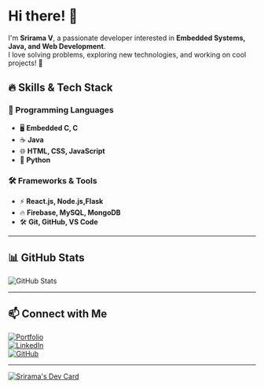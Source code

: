 # Hi there! 👋  
I'm **Srirama V**, a passionate developer interested in **Embedded Systems, Java, and Web Development**.  
I love solving problems, exploring new technologies, and working on cool projects! 🚀  

## 🔥 Skills & Tech Stack  
### 🚀 Programming Languages  
- 🖥 **Embedded C, C**  
- ☕ **Java**  
- 🌐 **HTML, CSS, JavaScript**  
- 🐍 **Python**  

### 🛠 Frameworks & Tools  
- ⚡ **React.js, Node.js,Flask**  
- 🔥 **Firebase, MySQL, MongoDB**  
- 🛠 **Git, GitHub, VS Code**   

---

## 📊 GitHub Stats  
![GitHub Stats](https://github-readme-stats.vercel.app/api?username=srirama2004&show_icons=true&theme=dark)  


---

## 📫 Connect with Me  
[![Portfolio](https://img.shields.io/badge/Portfolio-Visit%20Now-blue?style=for-the-badge)](https://firearmsportfolio.vercel.app)  
[![LinkedIn](https://img.shields.io/badge/LinkedIn-Connect-blue?style=for-the-badge&logo=linkedin)](https://www.linkedin.com/in/srirama-v-b5bb32293/)  
[![GitHub](https://img.shields.io/badge/GitHub-Follow-black?style=for-the-badge&logo=github)](https://github.com/srirama2004)  

---
[![Srirama's Dev Card](https://api.devcard.link/?username=srirama2004)](https://devcard.link/srirama2004)
